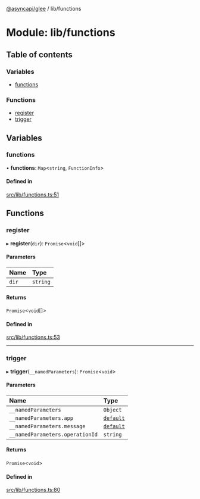 [@asyncapi/glee](../README.md) / lib/functions

# Module: lib/functions

## Table of contents

### Variables

- [functions](lib_functions.md#functions)

### Functions

- [register](lib_functions.md#register)
- [trigger](lib_functions.md#trigger)

## Variables

### functions

• **functions**: `Map`<`string`, `FunctionInfo`\>

#### Defined in

[src/lib/functions.ts:51](https://github.com/asyncapi/glee/blob/388e335/src/lib/functions.ts#L51)

## Functions

### register

▸ **register**(`dir`): `Promise`<`void`[]\>

#### Parameters

| Name | Type |
| :------ | :------ |
| `dir` | `string` |

#### Returns

`Promise`<`void`[]\>

#### Defined in

[src/lib/functions.ts:53](https://github.com/asyncapi/glee/blob/388e335/src/lib/functions.ts#L53)

___

### trigger

▸ **trigger**(`__namedParameters`): `Promise`<`void`\>

#### Parameters

| Name | Type |
| :------ | :------ |
| `__namedParameters` | `Object` |
| `__namedParameters.app` | [`default`](../classes/lib_glee.default.md) |
| `__namedParameters.message` | [`default`](../classes/lib_message.default.md) |
| `__namedParameters.operationId` | `string` |

#### Returns

`Promise`<`void`\>

#### Defined in

[src/lib/functions.ts:80](https://github.com/asyncapi/glee/blob/388e335/src/lib/functions.ts#L80)
